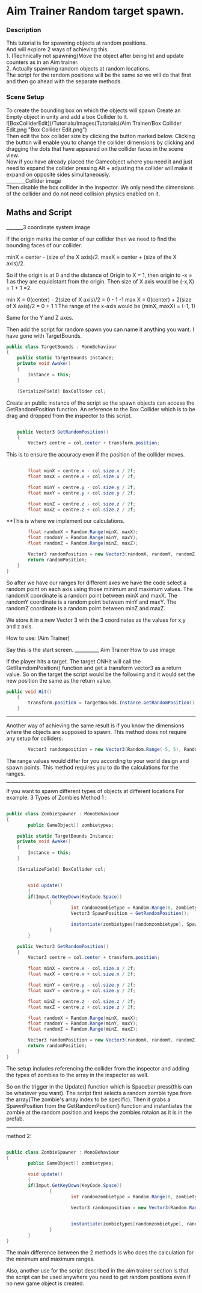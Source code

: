 
# Aim Trainer Random target spawn.

### Description

<p>
This tutorial is for spawning objects at random positions.
<br>
And will explore 2 ways of achieving this.
<br>
1. (Technically not spawning)Move the object after being hit and update counters as in an Aim trainer.
<br>
2. Actually spawning random objects at random locations.
<br>
The script for the random positions will be the same so we will do that first and then go ahead with the separate methods.
</p>

### Scene Setup

<p>
To create the bounding box on which the objects will spawn Create an Empty object in unity and add a box Collider to it.
<br>
        ![BoxColliderEdit](/Tutorials/Images(Tutorials)/Aim Trainer/Box Collider Edit.png "Box Collider Edit.png")
<br>
Then edit the box collider size by clicking the button marked below. Clicking the button will enable you to change the collider dimensions by clicking and dragging the dots that have appeared on the collider faces in the scene view.
<br>
Now if you have already placed the Gameobject where you need it and just need to expand the collider pressing Alt + adjusting the collider will make it expand on opposite sides simultaneously.
<br>
________Collider image
<br>
Then disable the box collider in the inspector. We only need the dimensions of the collider and do not need collision physics enabled on it.
</p>

## Maths and Script

_______3 coordinate system image

If the origin marks the center of our collider then we need to find the bounding faces of our collider.

minX = center - (size of the X axis)/2.
maxX = center + (size of the X axis)/2.

So if the origin is at 0 and the distance of Origin to X = 1, then origin to -x = 1 as they are equidistant from the origin.
Then size of X axis would be (-x,X) = 1 + 1 =2.

min X = 0(center) - 2(size of X axis)/2
        = 0 - 1
            -1
max X = 0(center) + 2(size of X axis)/2
        = 0 + 1
            1
The range of the x-axis would be (minX, maxX) = (-1, 1)

Same for the Y and Z axes.

Then add the script for random spawn you can name it anything you want. I have gone with TargetBounds.

```.cs
public class TargetBounds : MonoBehaviour
{
    public static TargetBounds Instance;
    private void Awake()
    {
        Instance = this;
    }

    [SerializeField] BoxCollider col;
```
Create an public instance of the script so the spawn objects can access the GetRandomPosition function.
An reference to the Box Collider which is to be drag and dropped from the inspector to this script.
```.cs

    public Vector3 GetRandomPosition()
    {
        Vector3 centre = col.center + transform.position;
```
This is to ensure the accuracy even if the position of the collider moves.
```.cs

        float minX = centre.x - col.size.x / 2f;
        float maxX = centre.x + col.size.x / 2f;

        float minY = centre.y - col.size.y / 2f;
        float maxY = centre.y + col.size.y / 2f;

        float minZ = centre.z - col.size.z / 2f;
        float maxZ = centre.z + col.size.z / 2f;
```
**This is where we implement our calculations.

```.cs
        float randomX = Random.Range(minX, maxX);
        float randomY = Random.Range(minY, maxY);
        float randomZ = Random.Range(minZ, maxZ);

        Vector3 randomPosition = new Vector3(randomX, randomY, randomZ);
        return randomPosition;
    }
}
```
So after we have our ranges for different axes we have the code select a random point on each axis using those minimum and maximum values.
  The randomX coordinate is a random point between minX and maxX.
  The randomY coordinate is a random point between minY and maxY.
  The randomZ coordinate is a random point between minZ and maxZ.

We store it in a new Vector 3 with the 3 coordinates as the values for x,y and z axis.

How to use: (Aim Trainer)

Say this is the start screen.
__________ Aim Trainer How to use image

If the player hits a target.
The target ONHit will call the GetRamdomPosition() function and get a transform vector3 as a return value.
So on the target the script would be the following and it would set the new position the same as the return value.
```.cs
public void Hit()
    {
        transform.position = TargetBounds.Instance.GetRandomPosition();
    }
```


____________________________________________________________________________________________

Another way of achieving the same result is if you know the dimensions where the objects are supposed to spawn.
This method does not require any setup for colliders.
```.cs
        Vector3 randomposition = new Vector3(Random.Range(-5, 5), Random.Range(2, 7), Random.Range(-5, 5));
```

The range values would differ for you according to your world design and spawn points.
This method requires you to do the calculations for the ranges.

________________________________________________________________________________________________

If you want to spawn different types of objects at different locations
For example:
3 Types of Zombies
        Method 1 :
```.cs

public class ZombieSpawner : MonoBehaviour
{
        public GameObject[] zombietypes;

    public static TargetBounds Instance;
    private void Awake()
    {
        Instance = this;
    }

    [SerializeField] BoxCollider col;


        void update()
        {
        if(Imput.GetKeyDown(KeyCode.Space))
                {
                        int randomzombietype = Random.Range(0, zombietypes.Length);
                        Vector3 SpawnPosition = GetRandomPosition();

                        instantiate(zombietypes[randomzombietype], SpawnPosition, Quaternion.Identity);
                }
        }

    public Vector3 GetRandomPosition()
    {
        Vector3 centre = col.center + transform.position;

        float minX = centre.x - col.size.x / 2f;
        float maxX = centre.x + col.size.x / 2f;

        float minY = centre.y - col.size.y / 2f;
        float maxY = centre.y + col.size.y / 2f;

        float minZ = centre.z - col.size.z / 2f;
        float maxZ = centre.z + col.size.z / 2f;

        float randomX = Random.Range(minX, maxX);
        float randomY = Random.Range(minY, maxY);
        float randomZ = Random.Range(minZ, maxZ);

        Vector3 randomPosition = new Vector3(randomX, randomY, randomZ);
        return randomPosition;
    }
}
```
The setup includes referencing the collider from the inspector and adding the types of zombies to the array in the inspector as well.

So on the trigger in the Update() function which is Spacebar press(this can be whatever you want). 
The script first selects a random zombie type from the array(The zombie's array index to be specific).
Then it grabs a SpawnPosition from the GetRandomPosition() function and instantiates the zombie at the random position and keeps the zombies rotaion as it is in the prefab.

_________________________________________

method 2:

```.cs

public class ZombieSpawner : MonoBehaviour
{
        public GameObject[] zombietypes;

        void update()
        {
        if(Imput.GetKeyDown(KeyCode.Space))
                {
                        int randomzombietype = Random.Range(0, zombietypes.Length);

                        Vector3 randomposition = new Vector3(Random.Range(-5, 5), Random.Range(2, 7), Random.Range(-5, 5));

                        
                        instantiate(zombietypes[randomzombietype], randomposition, Quaternion.Identity);
                }
        }
}
```
The main difference between the 2 methods is who does the calculation for the minimum and maximum ranges.

Also, another use for the script described in the aim trainer section is that the script can be used anywhere you need to get random positions even if no new game object is created.
